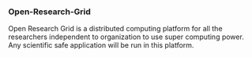 ### Open-Research-Grid
Open Research Grid is a distributed computing platform for all the researchers independent to organization to use super computing power. Any scientific safe application will be run in this platform.
